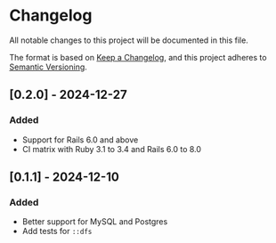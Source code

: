 # Changelog

All notable changes to this project will be documented in this file.

The format is based on [Keep a Changelog](https://keepachangelog.com/en/1.1.0/),
and this project adheres to [Semantic Versioning](https://semver.org/spec/v2.0.0.html).

## [0.2.0] - 2024-12-27

### Added

- Support for Rails 6.0 and above
- CI matrix with Ruby 3.1 to 3.4 and Rails 6.0 to 8.0

## [0.1.1] - 2024-12-10

### Added

- Better support for MySQL and Postgres
- Add tests for `::dfs`
